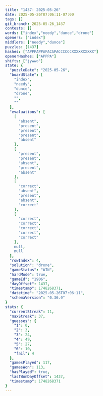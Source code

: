 ```yaml
---
title: "1437: 2025-05-26"
date: 2025-05-26T07:06:11-07:00
tags: []
git_branch: 2025-05-26_1437
contests: []
words: ["index","needy","dunce","drone"]
openers: ["index"]
middlers: ["needy","dunce"]
puzzles: [1437]
hashes: ["APPPAPPAPACAPACCCCCCXXXXXXXXXX"]
openerHashes: ["APPPA"]
shifts: ["jywwo"]
state: {
  "puzzleDate": "2025-05-26",
  "boardState": [
    "index",
    "needy",
    "dunce",
    "drone",
    "",
    ""
  ],
  "evaluations": [
    [
      "absent",
      "present",
      "present",
      "present",
      "absent"
    ],
    [
      "present",
      "present",
      "absent",
      "present",
      "absent"
    ],
    [
      "correct",
      "absent",
      "present",
      "absent",
      "correct"
    ],
    [
      "correct",
      "correct",
      "correct",
      "correct",
      "correct"
    ],
    null,
    null
  ],
  "rowIndex": 4,
  "solution": "drone",
  "gameStatus": "WIN",
  "hardMode": true,
  "gameId": "1906",
  "dayOffset": 1437,
  "timestamp": 1748268371,
  "datetime": "2025-05-26T07:06:11",
  "schemaVersion": "0.36.0"
}
stats: {
  "currentStreak": 11,
  "maxStreak": 37,
  "guesses": {
    "1": 0,
    "2": 3,
    "3": 24,
    "4": 49,
    "5": 27,
    "6": 10,
    "fail": 4
  },
  "gamesPlayed": 117,
  "gamesWon": 113,
  "hasPlayed": true,
  "lastWonDayOffset": 1437,
  "timestamp": 1748268371
}
---
```

<!-- more -->
